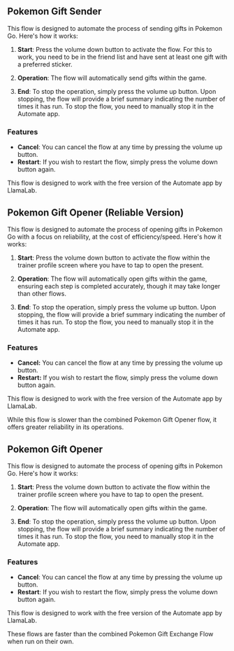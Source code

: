 ## Pokemon Gift Sender

This flow is designed to automate the process of sending gifts in Pokemon Go. Here's how it works:

1. **Start**: Press the volume down button to activate the flow. For this to work, you need to be in the friend list and have sent at least one gift with a preferred sticker.

2. **Operation**: The flow will automatically send gifts within the game.

3. **End**: To stop the operation, simply press the volume up button. Upon stopping, the flow will provide a brief summary indicating the number of times it has run. To stop the flow, you need to manually stop it in the Automate app.

### Features

- **Cancel**: You can cancel the flow at any time by pressing the volume up button.
- **Restart**: If you wish to restart the flow, simply press the volume down button again.

This flow is designed to work with the free version of the Automate app by LlamaLab.

## Pokemon Gift Opener (Reliable Version)

This flow is designed to automate the process of opening gifts in Pokemon Go with a focus on reliability, at the cost of efficiency/speed. Here's how it works:

1. **Start**: Press the volume down button to activate the flow within the trainer profile screen where you have to tap to open the present.
   
3. **Operation**: The flow will automatically open gifts within the game, ensuring each step is completed accurately, though it may take longer than other flows.

3. **End**: To stop the operation, simply press the volume up button. Upon stopping, the flow will provide a brief summary indicating the number of times it has run. To stop the flow, you need to manually stop it in the Automate app.

### Features
- **Cancel:** You can cancel the flow at any time by pressing the volume up button.
- **Restart:** If you wish to restart the flow, simply press the volume down button again.

This flow is designed to work with the free version of the Automate app by LlamaLab.

While this flow is slower than the combined Pokemon Gift Opener flow, it offers greater reliability in its operations.


## Pokemon Gift Opener

This flow is designed to automate the process of opening gifts in Pokemon Go. Here's how it works:

1. **Start**: Press the volume down button to activate the flow within the trainer profile screen where you have to tap to open the present.

2. **Operation**: The flow will automatically open gifts within the game.
 
3. **End**: To stop the operation, simply press the volume up button. Upon stopping, the flow will provide a brief summary indicating the number of times it has run. To stop the flow, you need to manually stop it in the Automate app.

### Features

- **Cancel**: You can cancel the flow at any time by pressing the volume up button.
- **Restart**: If you wish to restart the flow, simply press the volume down button again.

This flow is designed to work with the free version of the Automate app by LlamaLab.

These flows are faster than the combined Pokemon Gift Exchange Flow when run on their own.
